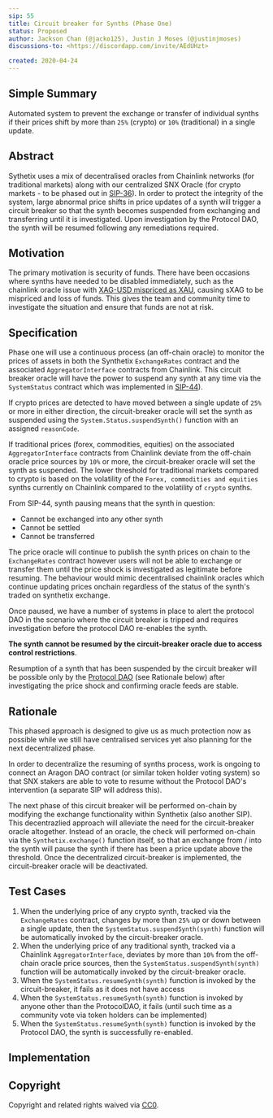 ```yaml
---
sip: 55
title: Circuit breaker for Synths (Phase One)
status: Proposed
author: Jackson Chan (@jacko125), Justin J Moses (@justinjmoses)
discussions-to: <https://discordapp.com/invite/AEdUHzt>

created: 2020-04-24
---
```


<!--You can leave these HTML comments in your merged SIP and delete the visible duplicate text guides, they will not appear and may be helpful to refer to if you edit it again. This is the suggested template for new SIPs. Note that an SIP number will be assigned by an editor. When opening a pull request to submit your SIP, please use an abbreviated title in the filename, `sip-draft_title_abbrev.md`. The title should be 44 characters or less.-->

## Simple Summary

<!--"If you can't explain it simply, you don't understand it well enough." Provide a simplified and layman-accessible explanation of the SIP.-->

Automated system to prevent the exchange or transfer of individual synths if their prices shift by more than `25%` (crypto) or `10%` (traditional) in a single update.

## Abstract

<!--A short (~200 word) description of the technical issue being addressed.-->

Sythetix uses a mix of decentralised oracles from Chainlink networks (for traditional markets) along with our centralized SNX Oracle (for crypto markets - to be phased out in [SIP-36](./sip-36.md)). In order to protect the integrity of the system, large abnormal price shifts in price updates of a synth will trigger a circuit breaker so that the synth becomes suspended from exchanging and transferring until it is investigated. Upon investigation by the Protocol DAO, the synth will be resumed following any remediations required.

## Motivation

<!--The motivation is critical for SIPs that want to change Synthetix. It should clearly explain why the existing protocol specification is inadequate to address the problem that the SIP solves. SIP submissions without sufficient motivation may be rejected outright.-->

The primary motivation is security of funds. There have been occasions where synths have needed to be disabled immediately, such as the chainlink oracle issue with [XAG-USD mispriced as XAU](https://blog.synthetix.io/update-on-xag-pricing-incident), causing sXAG to be mispriced and loss of funds. This gives the team and community time to investigate the situation and ensure that funds are not at risk.

## Specification

<!--The technical specification should describe the syntax and semantics of any new feature.-->

Phase one will use a continuous process (an off-chain oracle) to monitor the prices of assets in both the Synthetix `ExchangeRates` contract and the associated `AggregatorInterface` contracts from Chainlink. This circuit breaker oracle will have the power to suspend any synth at any time via the `SystemStatus` contract which was implemented in [SIP-44](./sip-44.md)).

If crypto prices are detected to have moved between a single update of `25%` or more in either direction, the circuit-breaker oracle will set the synth as suspended using the `System.Status.suspendSynth()` function with an assigned `reasonCode`.

If traditional prices (forex, commodities, equities) on the associated `AggregatorInterface` contracts from Chainlink deviate from the off-chain oracle price sources by `10%` or more, the circuit-breaker oracle will set the synth as suspended. The lower threshold for traditional markets compared to crypto is based on the volatility of the `Forex, commodities and equities` synths currently on Chainlink compared to the volatility of `crypto` synths.

From SIP-44, synth pausing means that the synth in question:

- Cannot be exchanged into any other synth
- Cannot be settled
- Cannot be transferred

The price oracle will continue to publish the synth prices on chain to the `ExchangeRates` contract however users will not be able to exchange or transfer them until the price shock is investigated as legitimate before resuming. The behaviour would mimic decentralised chainlink oracles which continue updating prices onchain regardless of the status of the synth's traded on synthetix exchange.

Once paused, we have a number of systems in place to alert the protocol DAO in the scenario where the circuit breaker is tripped and requires investigation before the protocol DAO re-enables the synth.

**The synth cannot be resumed by the circuit-breaker oracle due to access control restrictions**.

Resumption of a synth that has been suspended by the circuit breaker will be possible only by the [Protocol DAO](https://contracts.synthetix.io/ProtocolDAO) (see Rationale below) after investigating the price shock and confirming oracle feeds are stable.

## Rationale

<!--The rationale fleshes out the specification by describing what motivated the design and why particular design decisions were made. It should describe alternate designs that were considered and related work, e.g. how the feature is supported in other languages. The rationale may also provide evidence of consensus within the community, and should discuss important objections or concerns raised during discussion.-->

This phased approach is designed to give us as much protection now as possible while we still have centralised services yet also planning for the next decentralized phase.

In order to decentralize the resuming of synths process, work is ongoing to connect an Aragon DAO contract (or similar token holder voting system) so that SNX stakers are able to vote to resume without the Protocol DAO's intervention (a separate SIP will address this).

The next phase of this circuit breaker will be performed on-chain by modifying the exchange functionality within Synthetix (also another SIP). This decentrazlied approach will alleviate the need for the circuit-breaker oracle altogether. Instead of an oracle, the check will performed on-chain via the `Synthetix.exchange()` function itself, so that an exchange from / into the synth will pause the synth if there has been a price update above the threshold. Once the decentralized circuit-breaker is implemented, the circuit-breaker oracle will be deactivated.

## Test Cases

<!--Test cases for an implementation are mandatory for SIPs but can be included with the implementation..-->

1. When the underlying price of any crypto synth, tracked via the `ExchangeRates` contract, changes by more than `25%` up or down between a single update, then the `SystemStatus.suspendSynth(synth)` function will be automatically invoked by the circuit-breaker oracle.
2. When the underlying price of any traditional synth, tracked via a Chainlink `AggregatorInterface`, deviates by more than `10%` from the off-chain oracle price sources, then the `SystemStatus.suspendSynth(synth)` function will be automatically invoked by the circuit-breaker oracle.
3. When the `SystemStatus.resumeSynth(synth)` function is invoked by the circuit-breaker, it fails as it does not have access
4. When the `SystemStatus.resumeSynth(synth)` function is invoked by anyone other than the ProtocolDAO, it fails (until such time as a community vote via token holders can be implemented)
5. When the `SystemStatus.resumeSynth(synth)` function is invoked by the Protocol DAO, the synth is successfully re-enabled.

## Implementation

<!--The implementations must be completed before any SIP is given status "Implemented", but it need not be completed before the SIP is "Approved". While there is merit to the approach of reaching consensus on the specification and rationale before writing code, the principle of "rough consensus and running code" is still useful when it comes to resolving many discussions of API details.-->

## Copyright

Copyright and related rights waived via [CC0](https://creativecommons.org/publicdomain/zero/1.0/).
